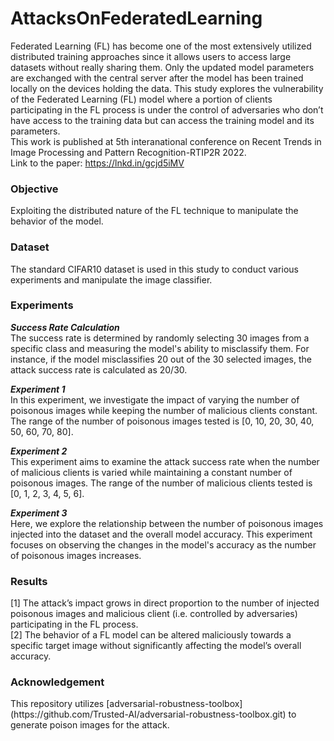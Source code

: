 # AttacksOnFederatedLearning 

Federated Learning (FL) has become one of the most extensively utilized distributed training approaches since it allows users to access large datasets without really sharing them. Only the updated model parameters are exchanged with the central server after the model has been trained locally on the devices holding the data. This study explores the vulnerability of the Federated Learning (FL) model where a portion of clients participating in the FL process is under the control of adversaries who don’t have access to the training data but can access the training model and its parameters. <br>
This work is published at 5th interanational conference on Recent Trends in Image Processing and Pattern Recognition-RTIP2R 2022. <br>
Link to the paper: https://lnkd.in/gcjd5iMV  <br>

 <h3> Objective </h3> 
Exploiting the distributed nature of the FL technique to manipulate the behavior of the model. <br>

<h3> Dataset </h3>
The standard CIFAR10 dataset is used in this study to conduct various experiments and manipulate the image classifier. 

<h3> Experiments </h3>

***Success Rate Calculation*** <br>
The success rate is determined by randomly selecting 30 images from a specific class and measuring the model's ability to misclassify them. For instance, if the model misclassifies 20 out of the 30 selected images, the attack success rate is calculated as 20/30. <br>

***Experiment 1*** <br>
In this experiment, we investigate the impact of varying the number of poisonous images while keeping the number of malicious clients constant. The range of the number of poisonous images tested is [0, 10, 20, 30, 40, 50, 60, 70, 80]. <br>

***Experiment 2***<br>
This experiment aims to examine the attack success rate when the number of malicious clients is varied while maintaining a constant number of poisonous images. The range of the number of malicious clients tested is [0, 1, 2, 3, 4, 5, 6]. <br>

***Experiment 3***<br>
Here, we explore the relationship between the number of poisonous images injected into the dataset and the overall model accuracy. This experiment focuses on observing the changes in the model's accuracy as the number of poisonous images increases. <br>

<h3> Results </h3>
[1] The attack’s impact grows in direct proportion to the number of injected poisonous images and malicious client (i.e. controlled by adversaries) participating in the FL process. <br>
[2] The behavior of a FL model can be altered maliciously towards a specific target image without significantly affecting the model’s overall accuracy. <br>

<h3> Acknowledgement </h3>
This repository utilizes [adversarial-robustness-toolbox](https://github.com/Trusted-AI/adversarial-robustness-toolbox.git) to generate poison images for the attack.
